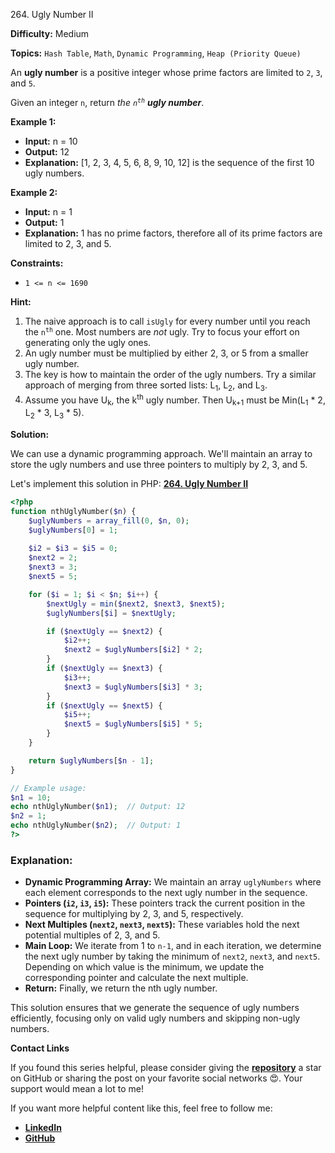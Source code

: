 264\. Ugly Number II

**Difficulty:** Medium

**Topics:** `Hash Table`, `Math`, `Dynamic Programming`, `Heap (Priority Queue)`

An **ugly number** is a positive integer whose prime factors are limited to `2`, `3`, and `5`.

Given an integer `n`, return _the <code>n<sup>th</sup></code> **ugly number**_.

**Example 1:**

- **Input:** n = 10
- **Output:** 12
- **Explanation:** [1, 2, 3, 4, 5, 6, 8, 9, 10, 12] is the sequence of the first 10 ugly numbers.

**Example 2:**

- **Input:** n = 1
- **Output:** 1
- **Explanation:** 1 has no prime factors, therefore all of its prime factors are limited to 2, 3, and 5.

**Constraints:**

- <code>1 <= n <= 1690</code>

**Hint:**
1. The naive approach is to call `isUgly` for every number until you reach the <code>n<sup>th</sup></code> one. Most numbers are _not_ ugly. Try to focus your effort on generating only the ugly ones.
2. An ugly number must be multiplied by either 2, 3, or 5 from a smaller ugly number.
3. The key is how to maintain the order of the ugly numbers. Try a similar approach of merging from three sorted lists: L<sub>1</sub>, L<sub>2</sub>, and L<sub>3</sub>.
4. Assume you have U<sub>k</sub>, the k<sup>th</sup> ugly number. Then U<sub>k+1</sub> must be Min(L<sub>1</sub> * 2, L<sub>2</sub> * 3, L<sub>3</sub> * 5).


**Solution:**


We can use a dynamic programming approach. We'll maintain an array to store the ugly numbers and use three pointers to multiply by 2, 3, and 5.

Let's implement this solution in PHP: **[264. Ugly Number II](https://github.com/mah-shamim/leet-code-in-php/tree/main/algorithms/000264-ugly-number-ii/solution.php)**

```php
<?php
function nthUglyNumber($n) {
    $uglyNumbers = array_fill(0, $n, 0);
    $uglyNumbers[0] = 1;
    
    $i2 = $i3 = $i5 = 0;
    $next2 = 2;
    $next3 = 3;
    $next5 = 5;

    for ($i = 1; $i < $n; $i++) {
        $nextUgly = min($next2, $next3, $next5);
        $uglyNumbers[$i] = $nextUgly;

        if ($nextUgly == $next2) {
            $i2++;
            $next2 = $uglyNumbers[$i2] * 2;
        }
        if ($nextUgly == $next3) {
            $i3++;
            $next3 = $uglyNumbers[$i3] * 3;
        }
        if ($nextUgly == $next5) {
            $i5++;
            $next5 = $uglyNumbers[$i5] * 5;
        }
    }

    return $uglyNumbers[$n - 1];
}

// Example usage:
$n1 = 10;
echo nthUglyNumber($n1);  // Output: 12
$n2 = 1;
echo nthUglyNumber($n2);  // Output: 1
?>
```

### Explanation:

- **Dynamic Programming Array:** We maintain an array `uglyNumbers` where each element corresponds to the next ugly number in the sequence.
- **Pointers (`i2`, `i3`, `i5`):** These pointers track the current position in the sequence for multiplying by 2, 3, and 5, respectively.
- **Next Multiples (`next2`, `next3`, `next5`):** These variables hold the next potential multiples of 2, 3, and 5.
- **Main Loop:** We iterate from 1 to `n-1`, and in each iteration, we determine the next ugly number by taking the minimum of `next2`, `next3`, and `next5`. Depending on which value is the minimum, we update the corresponding pointer and calculate the next multiple.
- **Return:** Finally, we return the nth ugly number.

This solution ensures that we generate the sequence of ugly numbers efficiently, focusing only on valid ugly numbers and skipping non-ugly numbers.

**Contact Links**

If you found this series helpful, please consider giving the **[repository](https://github.com/mah-shamim/leet-code-in-php)** a star on GitHub or sharing the post on your favorite social networks 😍. Your support would mean a lot to me!

If you want more helpful content like this, feel free to follow me:

- **[LinkedIn](https://www.linkedin.com/in/arifulhaque/)**
- **[GitHub](https://github.com/mah-shamim)**
